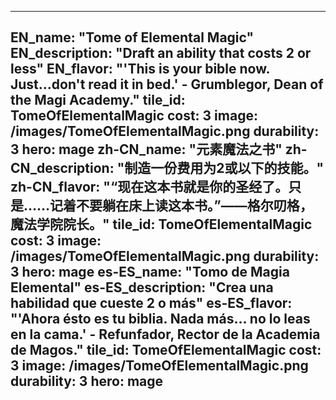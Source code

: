 ---

EN_name: "Tome of Elemental Magic"
EN_description: "Draft an ability that costs 2 or less"
EN_flavor: "'This is your bible now. Just...don't read it in bed.' - Grumblegor, Dean of the Magi Academy."
tile_id: TomeOfElementalMagic
cost: 3
image: /images/TomeOfElementalMagic.png
durability: 3
hero: mage
zh-CN_name: "元素魔法之书"
zh-CN_description: "制造一份费用为2或以下的技能。"
zh-CN_flavor: "“现在这本书就是你的圣经了。只是……记着不要躺在床上读这本书。”——格尔叨格，魔法学院院长。"
tile_id: TomeOfElementalMagic
cost: 3
image: /images/TomeOfElementalMagic.png
durability: 3
hero: mage
es-ES_name: "Tomo de Magia Elemental"
es-ES_description: "Crea una habilidad que cueste 2 o más"
es-ES_flavor: "'Ahora ésto es tu biblia. Nada más... no lo leas en la cama.' - Refunfador, Rector de la Academia de Magos."
tile_id: TomeOfElementalMagic
cost: 3
image: /images/TomeOfElementalMagic.png
durability: 3
hero: mage
---